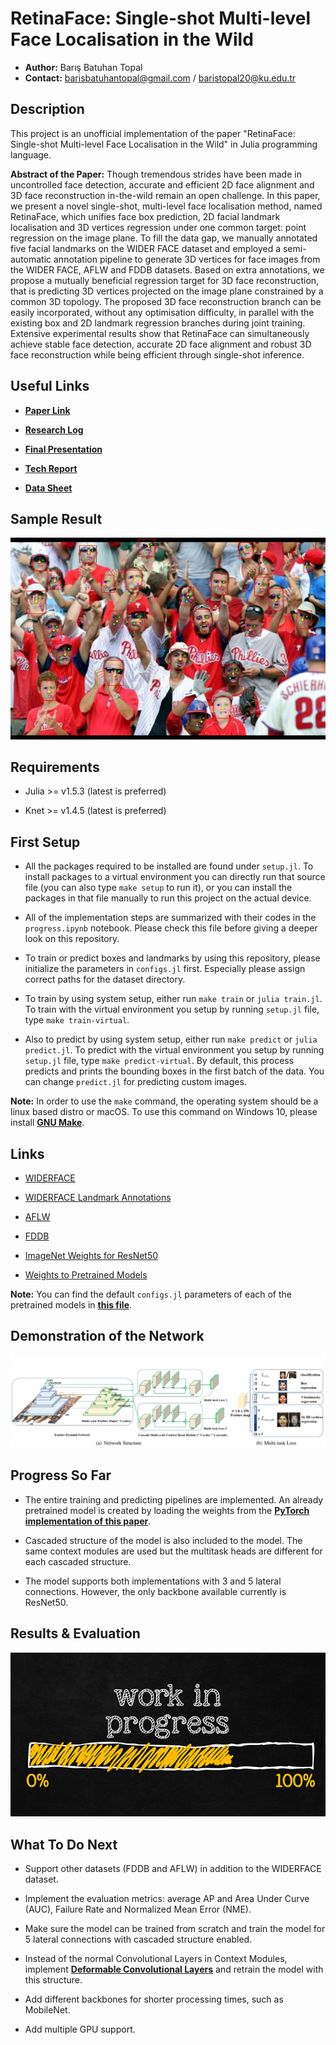 # RetinaFace: Single-shot Multi-level Face Localisation in the Wild

* **Author:** Barış Batuhan Topal
* **Contact:** barisbatuhantopal@gmail.com / baristopal20@ku.edu.tr

## Description

This project is an unofficial implementation of the paper "RetinaFace: Single-shot Multi-level Face Localisation in the Wild" in Julia programming language. 

**Abstract of the Paper:** Though tremendous strides have been made in uncontrolled face detection, accurate and efficient 2D face alignment and 3D face reconstruction in-the-wild remain an open challenge. In this paper, we present a novel single-shot, multi-level face localisation method, named RetinaFace, which unifies face box prediction, 2D facial landmark localisation and 3D vertices regression under one common target: point regression on the image plane. To fill the data gap, we manually annotated five facial landmarks on the WIDER FACE dataset and employed a semi-automatic annotation pipeline to generate 3D vertices for face images from the WIDER FACE, AFLW and FDDB datasets. Based on extra annotations, we propose a mutually beneficial regression target for 3D face reconstruction, that is predicting 3D vertices projected on the image plane constrained by a common 3D topology. The proposed 3D face reconstruction branch can be easily incorporated, without any optimisation difficulty, in parallel with the existing box and 2D landmark regression branches during joint training. Extensive experimental results show that RetinaFace can simultaneously achieve stable face detection, accurate 2D face alignment and robust 3D face reconstruction while being efficient through single-shot inference.

## Useful Links

* [**Paper Link**](https://openaccess.thecvf.com/content_CVPR_2020/papers/Deng_RetinaFace_Single-Shot_Multi-Level_Face_Localisation_in_the_Wild_CVPR_2020_paper.pdf)

* [**Research Log**](https://docs.google.com/document/d/1fF8Y2ZG3iQvLiHqBY47O8yGQFobWY9JDyNRvDlUqJPQ/edit?usp=sharing) 

* [**Final Presentation**](https://docs.google.com/presentation/d/1lBw68_IdbSe_0n2KAlupRnDulvfzNrUMwx3sBkNl9p8/edit?usp=sharing)

* [**Tech Report**](https://www.overleaf.com/read/pbtyskcsdgyt)

* [**Data Sheet**](https://docs.google.com/spreadsheets/d/1Si1-91wCge3aq7liSTSFxGuJb3fO_-xHlAIzQkaLEyU/edit?usp=sharing) 


## Sample Result

![Sample Image Detection Result](./data/evaluated.jpg)

## Requirements

* Julia >= v1.5.3 (latest is preferred)

* Knet >= v1.4.5 (latest is preferred)

## First Setup

* All the packages required to be installed are found under `setup.jl`. To install packages to a virtual environment you can directly run that source file (you can also type `make setup` to run it), or you can install the packages in that file manually to run this project on the actual device.

* All of the implementation steps are summarized with their codes in the `progress.ipynb` notebook. Please check this file before giving a deeper look on this repository. 

* To train or predict boxes and landmarks by using this repository, please initialize the parameters in `configs.jl` first. Especially please assign correct paths for the dataset directory.

* To train by using system setup, either run `make train` or `julia train.jl`. To train with the virtual environment you setup by running `setup.jl` file, type `make train-virtual`.

* Also to predict by using system setup, either run `make predict` or `julia predict.jl`. To predict with the virtual environment you setup by running `setup.jl` file, type `make predict-virtual`. By default, this process predicts and prints the bounding boxes in the first batch of the data. You can change `predict.jl` for predicting custom images.

**Note:** In order to use the `make` command, the operating system should be a linux based distro or macOS. To use this command on Windows 10, please install [**GNU Make**](https://www.gnu.org/software/make/).

## Links

* [WIDERFACE](http://shuoyang1213.me/WIDERFACE/)

* [WIDERFACE Landmark Annotations](https://www.dropbox.com/s/7j70r3eeepe4r2g/retinaface_gt_v1.1.zip?dl=0)

* [AFLW](https://www.tugraz.at/institute/icg/research/team-bischof/lrs/downloads/aflw/)

* [FDDB](http://vis-www.cs.umass.edu/fddb/)

* [ImageNet Weights for ResNet50](https://www.vlfeat.org/matconvnet/models/imagenet-resnet-50-dag.mat)

* [Weights to Pretrained Models](https://drive.google.com/drive/folders/1GTyTgfmAG2BXvbDDy5n9Jv2ajv1IvWaw?usp=sharing)

**Note:** You can find the default `configs.jl` parameters of each of the pretrained models in [**this file**](./weights/info.txt).

## Demonstration of the Network

![Network Graph](./data/network.JPG)

## Progress So Far

* The entire training and predicting pipelines are implemented. An already pretrained model is created by loading the weights from the [**PyTorch implementation of this paper**](https://github.com/biubug6/Pytorch_Retinaface). 

* Cascaded structure of the model is also included to the model. The same context modules are used but the multitask heads are different for each cascaded structure.

* The model supports both implementations with 3 and 5 lateral connections. However, the only backbone available currently is ResNet50.

## Results & Evaluation

![Work in Progress](./data/work_in_progress.jpg)

## What To Do Next

* Support other datasets (FDDB and AFLW) in addition to the WIDERFACE dataset.

* Implement the evaluation metrics: average AP and Area Under Curve (AUC), Failure Rate and Normalized Mean Error (NME).

* Make sure the model can be trained from scratch and train the model for 5 lateral connections with cascaded structure enabled.

* Instead of the normal Convolutional Layers in Context Modules, implement [**Deformable Convolutional Layers**](https://arxiv.org/abs/1703.06211) and retrain the model with this structure.

* Add different backbones for shorter processing times, such as MobileNet.

* Add multiple GPU support.


